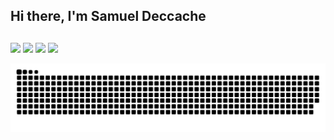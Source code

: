 ## Hi there, I'm Samuel Deccache
  
  ##
 
<div> 
 	<a href="https://www.twitch.tv/samueldeccache" target="_blank"><img src="https://img.shields.io/badge/Twitch-9146FF?style=for-the-badge&logo=twitch&logoColor=white" target="_blank"></a>
 <a href = "https://neps.academy/user/13315" target="_blank"><img src="https://img.shields.io/badge/Neps Academy-FF464F?style=for-the-badge&logo=NepsAcademy&logoColor=white" target="_blank"></a>
  <a href = "mailto:samueldeccache123@gmail.com"><img src="https://img.shields.io/badge/-Gmail-%23333?style=for-the-badge&logo=gmail&logoColor=white" target="_blank"></a>
  <a href="https://www.linkedin.com/in/samuel-deccache-7881bb173/" target="_blank"><img src="https://img.shields.io/badge/-LinkedIn-%230077B5?style=for-the-badge&logo=linkedin&logoColor=white" target="_blank"></a> 
 
  ![Snake animation](https://github.com/samueldeccache/SamuelDeccache/blob/output/github-contribution-grid-snake.svg)
 
</div>


